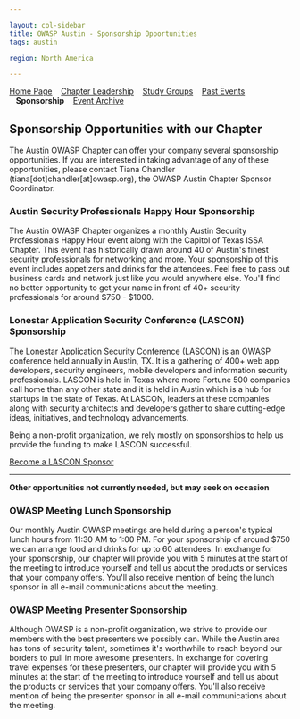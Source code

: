 ```yaml
---

layout: col-sidebar
title: OWASP Austin - Sponsorship Opportunities
tags: austin

region: North America

---
```


[Home Page](index.md)
&nbsp;&nbsp;&nbsp;[Chapter Leadership](leadership.md)
&nbsp;&nbsp;&nbsp;[Study Groups](studygroups.md)
&nbsp;&nbsp;&nbsp;[Past Events](pastevents.md)
&nbsp;&nbsp;&nbsp;<strong>Sponsorship</strong>
&nbsp;&nbsp;&nbsp;[Event Archive](pasteventsarchive.md)


## Sponsorship Opportunities with our Chapter ##

The Austin OWASP Chapter can offer your company several sponsorship opportunities. If you are interested in taking advantage of any of these opportunities, please contact Tiana Chandler (tiana[dot]chandler[at]owasp.org), the OWASP Austin Chapter Sponsor Coordinator. 

### Austin Security Professionals Happy Hour Sponsorship ### 

The Austin OWASP Chapter organizes a monthly Austin Security Professionals Happy Hour event along with the Capitol of Texas ISSA Chapter. This event has historically drawn around 40 of Austin's finest security professionals for networking and more. Your sponsorship of this event includes appetizers and drinks for the attendees.  Feel free to pass out business cards and network just like you would anywhere else. You'll find no better opportunity to get your name in front of 40+ security professionals for around $750 - $1000.

### Lonestar Application Security Conference (LASCON) Sponsorship ### 

The Lonestar Application Security Conference (LASCON) is an OWASP conference held annually in Austin, TX. It is a gathering of 400+ web app developers, security engineers, mobile developers and information security professionals. LASCON is held in Texas where more Fortune 500 companies call home than any other state and it is held in Austin which is a hub for startups in the state of Texas. At LASCON, leaders at these companies along with security architects and developers gather to share cutting-edge ideas, initiatives, and technology advancements.

Being a non-profit organization, we rely mostly on sponsorships to help us provide the funding to make LASCON successful.

[Become a LASCON Sponsor](https://lascon.org/become-a-sponsor/)

<hr/>

**Other opportunities not currently needed, but may seek on occasion**

### OWASP Meeting Lunch Sponsorship ### 

Our monthly Austin OWASP meetings are held during a person's typical lunch hours from 11:30 AM to 1:00 PM. For your sponsorship of around $750 we can arrange food and drinks for up to 60 attendees. In exchange for your sponsorship, our chapter will provide you with 5 minutes at the start of the meeting to introduce yourself and tell us about the products or services that your company offers. You'll also receive mention of being the lunch sponsor in all e-mail communications about the meeting. 

### OWASP Meeting Presenter Sponsorship ### 

Although OWASP is a non-profit organization, we strive to provide our members with the best presenters we possibly can. While the Austin area has tons of security talent, sometimes it's worthwhile to reach beyond our borders to pull in more awesome presenters. In exchange for covering travel expenses for these presenters, our chapter will provide you with 5 minutes at the start of the meeting to introduce yourself and tell us about the products or services that your company offers. You'll also receive mention of being the presenter sponsor in all e-mail communications about the meeting. 
